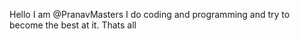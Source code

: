 Hello I am @PranavMasters I do coding and programming and try to become the best at it. Thats all

<!---
PranavMasters/PranavMasters is a ✨ special ✨ repository because its `README.md` (this file) appears on your GitHub profile.
You can click the Preview link to take a look at your changes.
--->
